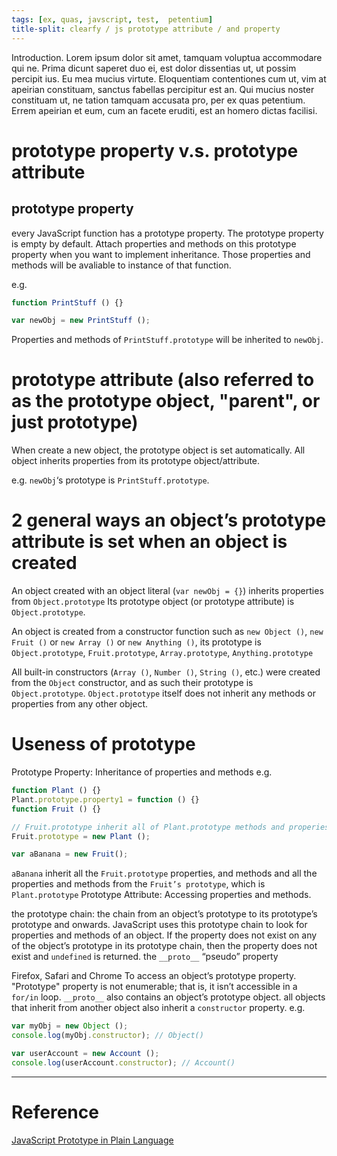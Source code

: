 ```yaml
---
tags: [ex, quas, javscript, test,  petentium]
title-split: clearfy / js prototype attribute / and property 
---
```

Introduction.
Lorem ipsum dolor sit amet, tamquam voluptua accommodare qui ne. Prima dicunt saperet duo ei, est dolor dissentias ut, ut possim percipit ius. Eu mea mucius virtute. Eloquentiam contentiones cum ut, vim at apeirian constituam, sanctus fabellas percipitur est an. Qui mucius noster constituam ut, ne tation tamquam accusata pro, per ex quas petentium. Errem apeirian et eum, cum an facete eruditi, est an homero dictas facilisi.


# prototype property v.s. prototype attribute
## prototype property
every JavaScript function has a prototype property.
The prototype property is empty by default.
Attach properties and methods on this prototype property when you want to implement inheritance. Those properties and methods will be avaliable to instance of that function.

e.g.
```javascript
function PrintStuff () {}

var newObj = new PrintStuff ();
```
Properties and methods of `PrintStuff.prototype` will be inherited to `newObj`.

# prototype attribute (also referred to as the prototype object, "parent", or just prototype)
When create a new object, the prototype object is set automatically.
All object inherits properties from its prototype object/attribute.

e.g. `newObj`‘s prototype is `PrintStuff.prototype`.

# 2 general ways an object’s prototype attribute is set when an object is created
An object created with an object literal (`var newObj = {}`) inherits properties from `Object.prototype` 
Its prototype object (or prototype attribute) is `Object.prototype`.

An object is created from a constructor function such as `new Object ()`, `new Fruit ()` or `new Array ()` or `new Anything ()`,
its prototype is `Object.prototype`, `Fruit.prototype`, `Array.prototype`, `Anything.prototype`

All built-in constructors (`Array ()`, `Number ()`, `String ()`, etc.) were created from the `Object` constructor, and as such their prototype is `Object.prototype`.
`Object.prototype` itself does not inherit any methods or properties from any other object.

# Useness of prototype
Prototype Property: Inheritance of properties and methods
e.g.
```javascript
function Plant () {}
Plant.prototype.property1 = function () {}
function Fruit () {}

// Fruit.prototype inherit all of Plant.prototype methods and properies 
Fruit.prototype = new Plant ();

var aBanana = new Fruit();
```
`aBanana` inherit all the `Fruit.prototype` properties, and methods and all the properties and methods from the `Fruit’s prototype`, which is `Plant.prototype`
Prototype Attribute: Accessing properties and methods.

the prototype chain: 
the chain from an object’s prototype to its prototype’s prototype and onwards. 
JavaScript uses this prototype chain to look for properties and methods of an object.
If the property does not exist on any of the object’s prototype in its prototype chain, then the property does not exist and `undefined` is returned.
the `__proto__` “pseudo” property

Firefox, Safari and Chrome
To access an object’s prototype property.
"Prototype" property is not enumerable; that is, it isn’t accessible in a `for/in` loop.
`__proto__` also contains an object’s prototype object.
all objects that inherit from another object also inherit a `constructor` property. 
e.g.
```javascript
var myObj = new Object ();
console.log(myObj.constructor); // Object()

var userAccount = new Account (); 
console.log(userAccount.constructor); // Account()
```

***
# Reference
[JavaScript Prototype in Plain Language](http://javascriptissexy.com/javascript-prototype-in-plain-detailed-language/)
